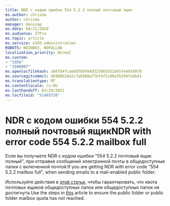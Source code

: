 ```yaml
---
title: NDR с кодом ошибки 554 5.2.2 полный почтовый ящик
ms.author: chrisda
author: chrisda
manager: dansimp
ms.date: 04/21/2020
ms.audience: ITPro
ms.topic: article
ms.service: o365-administration
ROBOTS: NOINDEX, NOFOLLOW
localization_priority: Normal
ms.custom:
- "1956"
- "3500007"
ms.openlocfilehash: a98f84fca8ddf89f04d325865932d457e4934978
ms.sourcegitcommit: db908b3da2c7a6508a77bf4f2c80afb294fadbd1
ms.translationtype: MT
ms.contentlocale: ru-RU
ms.lasthandoff: 03/29/2021
ms.locfileid: "51403720"
---
```

# <a name="ndr-with-error-code-554-522-mailbox-full"></a><span data-ttu-id="06984-102">NDR с кодом ошибки 554 5.2.2 полный почтовый ящик</span><span class="sxs-lookup"><span data-stu-id="06984-102">NDR with error code 554 5.2.2 mailbox full</span></span>

<span data-ttu-id="06984-103">Если вы получаете NDR с кодом ошибки "554 5.2.2 почтовый ящик полный", при отправке сообщений электронной почты в общедоступные папки с включенной почтой:</span><span class="sxs-lookup"><span data-stu-id="06984-103">If you are getting NDR with error code "554 5.2.2 mailbox full", when sending emails to a mail-enabled public folder:</span></span>  

<span data-ttu-id="06984-104">Используйте действия в [этой статье,](https://aka.ms/554522) чтобы гарантировать, что квота почтовых ящиков общедоступных папок или общедоступных папок не достигнута.</span><span class="sxs-lookup"><span data-stu-id="06984-104">Use the steps in [this](https://aka.ms/554522) article to ensure the public folder or public folder mailbox quota has not reached.</span></span>
